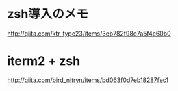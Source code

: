 
# zsh導入のメモ
http://qiita.com/ktr_type23/items/3eb782f98c7a5f4c60b0

# iterm2 + zsh
http://qiita.com/bird_nitryn/items/bd063f0d7eb18287fec1
